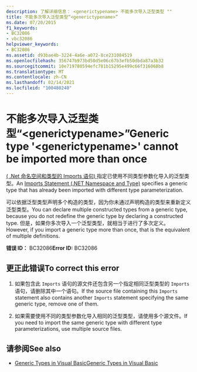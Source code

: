 ```yaml
---
description: 了解详细信息： <generictypename> 不能多次导入泛型类型 ""
title: 不能多次导入泛型类型“<generictypename>”
ms.date: 07/20/2015
f1_keywords:
- BC32086
- vbc32086
helpviewer_keywords:
- BC32086
ms.assetid: d93bae4b-3224-4a6e-a072-8ce231084519
ms.openlocfilehash: 356747b973bd50d5e06c67b3efb50dbda87a3b32
ms.sourcegitcommit: 10e719780594efc781b15295e499c66f316068b8
ms.translationtype: MT
ms.contentlocale: zh-CN
ms.lasthandoff: 02/14/2021
ms.locfileid: "100480240"
---
```

# <a name="generic-type-generictypename-cannot-be-imported-more-than-once"></a><span data-ttu-id="95310-103">不能多次导入泛型类型“\<generictypename>”</span><span class="sxs-lookup"><span data-stu-id="95310-103">Generic type '\<generictypename>' cannot be imported more than once</span></span>

<span data-ttu-id="95310-104">[ ( .Net 命名空间和类型的 Imports 语句) ](../language-reference/statements/imports-statement-net-namespace-and-type.md)指定已使用不同类型参数化导入的泛型类型。</span><span class="sxs-lookup"><span data-stu-id="95310-104">An [Imports Statement (.NET Namespace and Type)](../language-reference/statements/imports-statement-net-namespace-and-type.md) specifies a generic type that has already been imported with different type parameterization.</span></span>  
  
 <span data-ttu-id="95310-105">可以依据泛型类型声明多个构造的类型，因为你未通过声明构造的类型来重新定义泛型类型。</span><span class="sxs-lookup"><span data-stu-id="95310-105">You can declare multiple constructed types from a generic type, because you do not redefine the generic type by declaring a constructed type.</span></span> <span data-ttu-id="95310-106">但是，如果你多次导入一个泛型类型，就相当于进行了多次定义。</span><span class="sxs-lookup"><span data-stu-id="95310-106">However, if you import a generic type more than once, that is the equivalent of multiple definitions.</span></span>  
  
 <span data-ttu-id="95310-107">**错误 ID：** BC32086</span><span class="sxs-lookup"><span data-stu-id="95310-107">**Error ID:** BC32086</span></span>  
  
## <a name="to-correct-this-error"></a><span data-ttu-id="95310-108">更正此错误</span><span class="sxs-lookup"><span data-stu-id="95310-108">To correct this error</span></span>  
  
1. <span data-ttu-id="95310-109">如果包含此 `Imports` 语句的源文件还包含另一个指定相同泛型类型的 `Imports` 语句，请删除其中一个语句。</span><span class="sxs-lookup"><span data-stu-id="95310-109">If the source file containing this `Imports` statement also contains another `Imports` statement specifying the same generic type, remove one of them.</span></span>  
  
2. <span data-ttu-id="95310-110">如果需要使用不同的类型参数化导入相同的泛型类型，请使用多个源文件。</span><span class="sxs-lookup"><span data-stu-id="95310-110">If you need to import the same generic type with different type parameterizations, use multiple source files.</span></span>  
  
## <a name="see-also"></a><span data-ttu-id="95310-111">请参阅</span><span class="sxs-lookup"><span data-stu-id="95310-111">See also</span></span>

- [<span data-ttu-id="95310-112">Generic Types in Visual Basic</span><span class="sxs-lookup"><span data-stu-id="95310-112">Generic Types in Visual Basic</span></span>](../programming-guide/language-features/data-types/generic-types.md)
